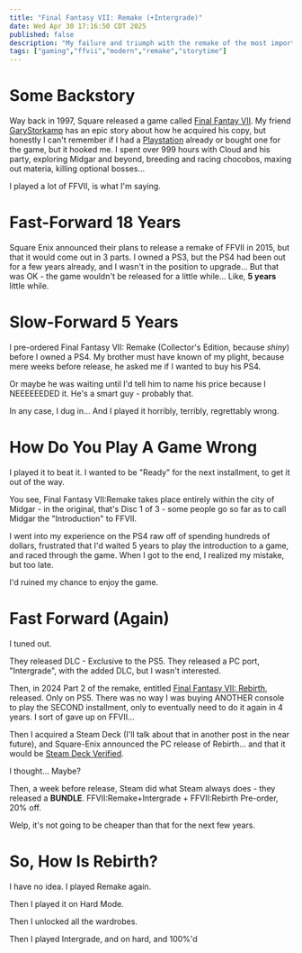 ```yaml
---
title: "Final Fantasy VII: Remake (+Intergrade)"
date: Wed Apr 30 17:16:50 CDT 2025
published: false
description: "My failure and triumph with the remake of the most important game of my childhood"
tags: ["gaming","ffvii","modern","remake","storytime"]
---
```

# Some Backstory

Way back in 1997, Square released a game called [Final Fantay VII](https://en.wikipedia.org/wiki/Final_Fantasy_VII). My friend [GaryStorkamp](https://bsky.app/profile/garystorkamp.bsky.social) has an epic story about how he acquired his copy, but honestly I can't remember if I had a [Playstation](https://en.wikipedia.org/wiki/PlayStation_(console)) already or bought one for the game, but it hooked me. I spent over 999 hours with Cloud and his party, exploring Midgar and beyond, breeding and racing chocobos, maxing out materia, killing optional bosses...

I played a lot of FFVII, is what I'm saying.

# Fast-Forward 18 Years

Square Enix announced their plans to release a remake of FFVII in 2015, but that it would come out in 3 parts. I owned a PS3, but the PS4 had been out for a few years already, and I wasn't in the position to upgrade... But that was OK - the game wouldn't be released for a little while... Like, **5 years** little while.

# Slow-Forward 5 Years

I pre-ordered Final Fantasy VII: Remake (Collector's Edition, because _shiny_) before I owned a PS4. My brother must have known of my plight, because mere weeks before release, he asked me if I wanted to buy his PS4.

Or maybe he was waiting until I'd tell him to name his price because I NEEEEEEDED it. He's a smart guy - probably that.

In any case, I dug in... And I played it horribly, terribly, regrettably wrong.

# How Do You Play A Game Wrong

I played it to beat it. I wanted to be "Ready" for the next installment, to get it out of the way.

You see, Final Fantasy VII:Remake takes place entirely within the city of Midgar - in the original, that's Disc 1 of 3 - some people go so far as to call Midgar the "Introduction" to FFVII.

I went into my experience on the PS4 raw off of spending hundreds of dollars, frustrated that I'd waited 5 years to play the introduction to a game, and raced through the game. When I got to the end, I realized my mistake, but too late.

I'd ruined my chance to enjoy the game.

# Fast Forward (Again)

I tuned out.

They released DLC - Exclusive to the PS5. They released a PC port, "Intergrade", with the added DLC, but I wasn't interested.

Then, in 2024 Part 2 of the remake, entitled [Final Fantasy VII: Rebirth](https://en.wikipedia.org/wiki/Final_Fantasy_VII_Rebirth), released. Only on PS5. There was no way I was buying ANOTHER console to play the SECOND installment, only to eventually need to do it again in 4 years. I sort of gave up on FFVII...

Then I acquired a Steam Deck (I'll talk about that in another post in the near future), and Square-Enix announced the PC release of Rebirth... and that it would be [Steam Deck Verified](https://www.steamdeck.com/en/verified).

I thought... Maybe?

Then, a week before release, Steam did what Steam always does - they released a **BUNDLE**. FFVII:Remake+Intergrade + FFVII:Rebirth Pre-order, 20% off.

Welp, it's not going to be cheaper than that for the next few years.

# So, How Is Rebirth?

I have no idea. I played Remake again.

Then I played it on Hard Mode.

Then I unlocked all the wardrobes.

Then I played Intergrade, and on hard, and 100%'d
